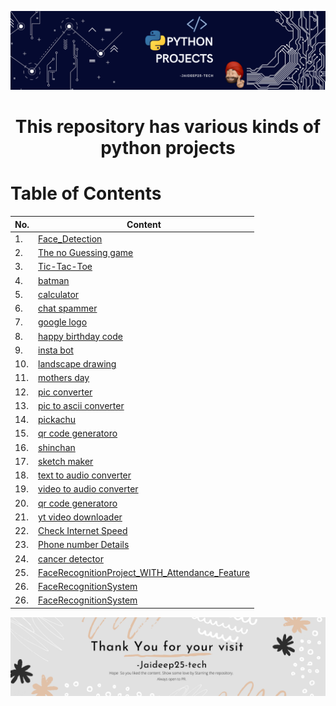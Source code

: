 ![](https://github.com/Jaideep25-tech/python_projects/blob/main/assets/python.png)

<h1 align="center"> This repository has various kinds of python projects</h1>

# Table of Contents

| No. | Content                                                                                                                   |
| --- | --------------------------------------------------------------------------------------------------------------------------|
|  1. | <a href="https://github.com/Jaideep25-tech/python_projects/tree/main/Face_Detection">Face_Detection</a>                   |
|  2. | <a href="https://github.com/Jaideep25-tech/python_projects/tree/main/The%20no%20Guessing%20game">The no Guessing game</a> |
|  3. | <a href="https://github.com/Jaideep25-tech/python_projects/tree/main/Tic-Tac-Toe">Tic-Tac-Toe</a>                   |
|  4. | <a href="https://github.com/Jaideep25-tech/python_projects/tree/main/batman">batman</a> |
|  5. | <a href="https://github.com/Jaideep25-tech/python_projects/tree/main/calculator">calculator</a>                   |
|  6. | <a href="https://github.com/Jaideep25-tech/python_projects/tree/main/chat%20spammer">chat spammer</a> |
|  7. | <a href="https://github.com/Jaideep25-tech/python_projects/tree/main/google%20logo">google logo</a>                   |
|  8. | <a href="https://github.com/Jaideep25-tech/python_projects/tree/main/happy%20birthday%20code">happy birthday code</a> |
|  9. | <a href="https://github.com/Jaideep25-tech/python_projects/tree/main/insta%20bot">insta bot</a>                   |
| 10. | <a href="https://github.com/Jaideep25-tech/python_projects/tree/main/landscape%20drawing">landscape drawing</a> |
| 11. | <a href="https://github.com/Jaideep25-tech/python_projects/tree/main/mothers%20day">mothers day</a>                   |
| 12. | <a href="https://github.com/Jaideep25-tech/python_projects/tree/main/pic%20converter">pic converter</a> |
| 13. | <a href="https://github.com/Jaideep25-tech/python_projects/tree/main/pic%20to%20ascii%20converter">pic to ascii converter</a>                   |
| 14. | <a href="https://github.com/Jaideep25-tech/python_projects/tree/main/pickachu">pickachu</a> |
| 15. | <a href="https://github.com/Jaideep25-tech/python_projects/tree/main/qr%20code%20generator">qr code generatoro</a>                   |
| 16. | <a href="https://github.com/Jaideep25-tech/python_projects/tree/main/shinchan">shinchan</a> |
| 17. | <a href="https://github.com/Jaideep25-tech/python_projects/tree/main/sketch%20maker">sketch maker</a> |
| 18. | <a href="https://github.com/Jaideep25-tech/python_projects/tree/main/text%20to%20audio%20converter">text to audio converter</a>                   |
| 19. | <a href="https://github.com/Jaideep25-tech/python_projects/tree/main/video%20to%20audio%20converter">video to audio converter</a> |
| 20. | <a href="https://github.com/Jaideep25-tech/python_projects/tree/main/qr%20code%20generator">qr code generatoro</a>                   |
| 21. | <a href="https://github.com/Jaideep25-tech/python_projects/tree/main/yt%20video%20downloader">yt video downloader</a> |
| 22. | <a href="https://github.com/Jaideep25-tech/python_projects/tree/main/Check%20Internet%20Speed">Check Internet Speed</a> |
| 23. | <a href="https://github.com/Jaideep25-tech/python_projects/tree/main/Phone%20number%20Details">Phone number Details</a> |
| 24. | <a href="https://github.com/Jaideep25-tech/python_projects/tree/main/Cancer%20Detector">cancer detector</a> |
| 25. | <a href="https://github.com/Jaideep25-tech/python_projects/tree/main/FaceRecognitionProject_WITH_Attendance_Feature">FaceRecognitionProject_WITH_Attendance_Feature</a> |
| 26. | <a href="https://github.com/Jaideep25-tech/python_projects/tree/main/FaceRecognitionSystem">FaceRecognitionSystem</a> |
| 26. | <a href="https://github.com/Jaideep25-tech/python_projects/tree/main/text-to-ascii">FaceRecognitionSystem</a> |

![](https://github.com/Jaideep25-tech/Git-and-GitHub/blob/main/assets/thank%20you%20banner.png)
